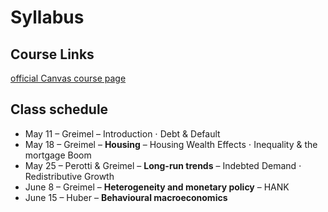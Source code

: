 # Syllabus

## Course Links

[official Canvas course page](https://canvas.xxx.xx/courses/xxxxx)

## Class schedule

* May 11 – Greimel – Introduction ⋅ Debt & Default
* May 18 – Greimel – **Housing** – Housing Wealth Effects ⋅ Inequality & the mortgage Boom
* May 25 – Perotti & Greimel – **Long-run trends** – Indebted Demand ⋅ Redistributive Growth
* June 8 – Greimel – **Heterogeneity and monetary policy** – HANK
* June 15 – Huber – **Behavioural macroeconomics**
